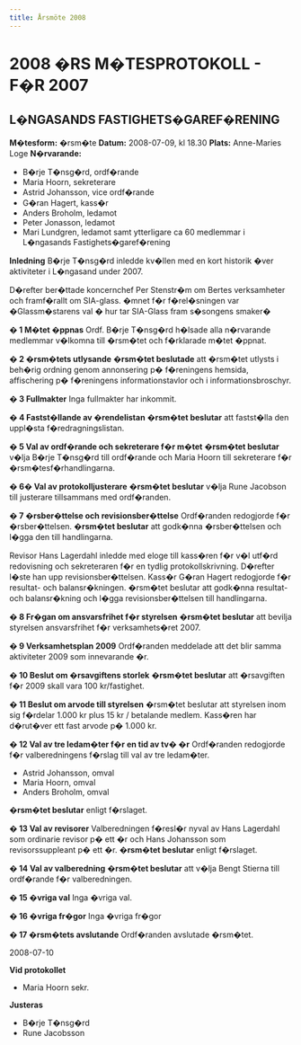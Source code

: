 ```yaml
---
title: Årsmöte 2008
---
```

<h1>2008 �RS M�TESPROTOKOLL - F�R 2007</h1>
<h2>L�NGASANDS FASTIGHETS�GAREF�RENING</h2>
<p><strong>M�tesform:</strong> �rsm�te
<strong> Datum:</strong> 2008-07-09, kl 18.30
<strong> Plats:</strong> Anne-Maries Loge
<strong>N�rvarande:</strong></p>

<ul>
	<li>B�rje T�nsg�rd, ordf�rande</li>
	<li>Maria Hoorn, sekreterare</li>
	<li>Astrid Johansson, vice ordf�rande</li>
	<li>G�ran Hagert, kass�r</li>
	<li>Anders Broholm, ledamot</li>
	<li>Peter Jonasson, ledamot</li>
	<li>Mari Lundgren, ledamot samt ytterligare ca 60 medlemmar i L�ngasands Fastighets�garef�rening</li>
</ul>
<p><strong>Inledning</strong>
B�rje T�nsg�rd inledde kv�llen med en kort historik �ver aktiviteter i L�ngasand under 2007.</p>
<p>D�refter ber�ttade koncernchef Per Stenstr�m om Bertes verksamheter och framf�rallt om SIA-glass.
�mnet f�r f�rel�sningen var �Glassm�starens val � hur tar SIA-Glass fram s�songens smaker�</p>
<p><strong>� 1 M�tet �ppnas</strong>
Ordf. B�rje T�nsg�rd h�lsade alla n�rvarande medlemmar v�lkomna till �rsm�tet och f�rklarade m�tet �ppnat.</p>
<p><strong>� 2 �rsm�tets utlysande</strong>
<strong>�rsm�tet beslutade</strong> att �rsm�tet utlysts i beh�rig ordning genom annonsering p� f�reningens hemsida, affischering p� f�reningens informationstavlor och i informationsbroschyr.</p>
<p><strong>� 3 Fullmakter</strong>
Inga fullmakter har inkommit.</p>
<p><strong>� 4 Fastst�llande av �rendelistan</strong>
<strong>�rsm�tet beslutar</strong> att fastst�lla den uppl�sta f�redragningslistan.</p>
<p><strong>� 5 Val av ordf�rande och sekreterare f�r m�tet</strong>
<strong>�rsm�tet beslutar</strong> v�lja B�rje T�nsg�rd till ordf�rande och Maria Hoorn till sekreterare f�r �rsm�tesf�rhandlingarna.</p>
<p><strong>� 6� Val av protokolljusterare</strong>
<strong>�rsm�tet beslutar</strong> v�lja Rune Jacobson till justerare tillsammans med ordf�randen.</p>
<p><strong>� 7 �rsber�ttelse och revisionsber�ttelse</strong>
Ordf�randen redogjorde f�r �rsber�ttelsen.
<strong>�rsm�tet beslutar</strong> att godk�nna �rsber�ttelsen och l�gga den till handlingarna.</p>
<p>Revisor Hans Lagerdahl inledde med eloge till kass�ren f�r v�l utf�rd redovisning och sekreteraren f�r en tydlig protokollskrivning. D�refter l�ste han upp revisionsber�ttelsen.
Kass�r G�ran Hagert redogjorde f�r resultat- och balansr�kningen.
�rsm�tet beslutar att godk�nna resultat- och balansr�kning och l�gga revisionsber�ttelsen till handlingarna.</p>
<p><strong>� 8 Fr�gan om ansvarsfrihet f�r styrelsen</strong>
<strong>�rsm�tet beslutar</strong> att bevilja styrelsen ansvarsfrihet f�r verksamhets�ret 2007.</p>
<p><strong>� 9 Verksamhetsplan 2009</strong>
Ordf�randen meddelade att det blir samma aktiviteter 2009 som innevarande �r.</p>
<p><strong>� 10 Beslut om �rsavgiftens storlek</strong>
<strong>�rsm�tet beslutar</strong> att �rsavgiften f�r 2009 skall vara 100 kr/fastighet.</p>
<p><strong>� 11 Beslut om arvode till styrelsen</strong>
�rsm�tet beslutar att styrelsen inom sig f�rdelar 1.000 kr plus 15 kr / betalande medlem.
Kass�ren har d�rut�ver ett fast arvode p� 1.000 kr.</p>
<p><strong>� 12 Val av tre ledam�ter f�r en tid av tv� �r</strong>
Ordf�randen redogjorde f�r valberedningens f�rslag till val av tre ledam�ter.</p>

<ul>
	<li>Astrid Johansson, omval</li>
	<li>Maria Hoorn, omval</li>
	<li>Anders Broholm, omval</li>
</ul>
<p><strong> �rsm�tet beslutar</strong> enligt f�rslaget.</p>
<p><strong>� 13 Val av revisorer</strong>
Valberedningen f�resl�r nyval av Hans Lagerdahl som ordinarie revisor p� ett �r och Hans Johansson som revisorssuppleant p� ett �r.
<strong>�rsm�tet beslutar</strong> enligt f�rslaget.</p>
<p><strong>� 14 Val av valberedning</strong>
<strong>�rsm�tet beslutar</strong> att v�lja Bengt Stierna till ordf�rande f�r valberedningen.</p>
<p><strong>� 15 �vriga val</strong>
Inga �vriga val.</p>
<p><strong>� 16 �vriga fr�gor</strong>
Inga �vriga fr�gor</p>
<p><strong>� 17 �rsm�tets avslutande</strong>
Ordf�randen avslutade �rsm�tet.</p>
<p>2008-07-10</p>
<p><strong>Vid protokollet</strong></p>

<ul>
	<li>Maria Hoorn sekr.</li>
</ul>
<p><strong>Justeras</strong></p>

<ul>
	<li>B�rje T�nsg�rd</li>
	<li>Rune Jacobsson</li>
</ul>